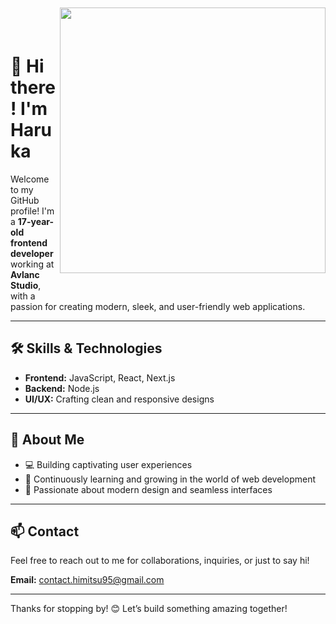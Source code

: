 <a href="https://discord.gg/nextezza-821061664354205806">
<img align="right" width="425" src="https://lanyard.cnrad.dev/api/733001033135161404?imgStyle=circle&gradient=e9d6d5-e9d6d5-f3b1b4-ffffff&bg=0d1117" style="position: relative; top: -10mm;">
</a>

# 👋 Hi there! I'm Haruka  

Welcome to my GitHub profile! I'm a **17-year-old frontend developer** working at **Avlanc Studio**, with a passion for creating modern, sleek, and user-friendly web applications.  

---

## 🛠️ Skills & Technologies  

- **Frontend:** JavaScript, React, Next.js  
- **Backend:** Node.js  
- **UI/UX:** Crafting clean and responsive designs  

---

## 🌟 About Me  

- 💻 Building captivating user experiences  
- 🚀 Continuously learning and growing in the world of web development  
- 🎨 Passionate about modern design and seamless interfaces  

---

## 📫 Contact  

Feel free to reach out to me for collaborations, inquiries, or just to say hi!  

**Email:** [contact.himitsu95@gmail.com](mailto:contact.himitsu95@gmail.com)  

---

Thanks for stopping by! 😊 Let’s build something amazing together!  
